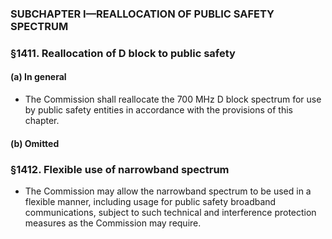 ### SUBCHAPTER I—REALLOCATION OF PUBLIC SAFETY SPECTRUM

### §1411. Reallocation of D block to public safety
#### (a) In general
* The Commission shall reallocate the 700 MHz D block spectrum for use by public safety entities in accordance with the provisions of this chapter.

#### (b) Omitted

### §1412. Flexible use of narrowband spectrum
* The Commission may allow the narrowband spectrum to be used in a flexible manner, including usage for public safety broadband communications, subject to such technical and interference protection measures as the Commission may require.